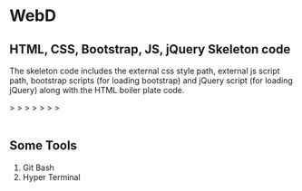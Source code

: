 # WebD


## HTML, CSS, Bootstrap, JS, jQuery Skeleton code
The skeleton code includes the external css style path, external js script path, bootstrap scripts (for loading bootstrap) and jQuery script (for loading jQuery) along with the HTML boiler plate code.

> <!DOCTYPE html>
<html lang="en" dir="ltr">
    <head>
        <!-- Meta Data -->
        <meta charset="UTF-8">
>
        <title></title>
>
        <!-- External Style Sheet -->
        <link rel="stylesheet" href="styles.css">
>
        <!-- Bootstrap Scripts -->
        <script src="https://code.jquery.com/jquery-3.2.1.slim.min.js"
            integrity="sha384-KJ3o2DKtIkvYIK3UENzmM7KCkRr/rE9/Qpg6aAZGJwFDMVNA/GpGFF93hXpG5KkN"
            crossorigin="anonymous"></script>
        <script src="https://cdnjs.cloudflare.com/ajax/libs/popper.js/1.12.9/umd/popper.min.js"
            integrity="sha384-ApNbgh9B+Y1QKtv3Rn7W3mgPxhU9K/ScQsAP7hUibX39j7fakFPskvXusvfa0b4Q"
            crossorigin="anonymous"></script>
        <script src="https://maxcdn.bootstrapcdn.com/bootstrap/4.0.0/js/bootstrap.min.js"
            integrity="sha384-JZR6Spejh4U02d8jOt6vLEHfe/JQGiRRSQQxSfFWpi1MquVdAyjUar5+76PVCmYl"
            crossorigin="anonymous"></script>
    </head>
>
    <body>
>
        <!-- jQuery -->
        <script src="https://ajax.googleapis.com/ajax/libs/jquery/3.3.1/jquery.min.js"></script>
>
        <!-- External JS Script -->
        <script src="index.js" charset="UTF-8"></script>
    </body>
>
</html>
<br><br>


## Some Tools
1. Git Bash
2. Hyper Terminal
<br><br>
